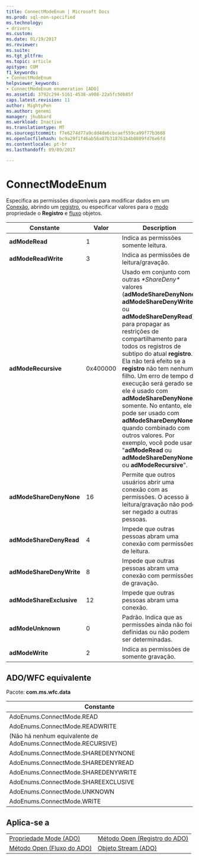 ```yaml
---
title: ConnectModeEnum | Microsoft Docs
ms.prod: sql-non-specified
ms.technology:
- drivers
ms.custom: 
ms.date: 01/19/2017
ms.reviewer: 
ms.suite: 
ms.tgt_pltfrm: 
ms.topic: article
apitype: COM
f1_keywords:
- ConnectModeEnum
helpviewer_keywords:
- ConnectModeEnum enumeration [ADO]
ms.assetid: 3792c294-5161-4538-a908-22a5fc50b85f
caps.latest.revision: 11
author: MightyPen
ms.author: genemi
manager: jhubbard
ms.workload: Inactive
ms.translationtype: MT
ms.sourcegitcommit: f7e6274d77a9cdd4de6cbcaef559ca99f77b3608
ms.openlocfilehash: bc9a29f1f46ab56a87b318761b4b0809fd76e6fd
ms.contentlocale: pt-br
ms.lasthandoff: 09/09/2017

---
```

# <a name="connectmodeenum"></a>ConnectModeEnum
Especifica as permissões disponíveis para modificar dados em um [Conexão](../../../ado/reference/ado-api/connection-object-ado.md), abrindo um [registro](../../../ado/reference/ado-api/record-object-ado.md), ou especificar valores para o [modo](../../../ado/reference/ado-api/mode-property-ado.md) propriedade o  **Registro** e [fluxo](../../../ado/reference/ado-api/stream-object-ado.md) objetos.  
  
|Constante|Valor|Description|  
|--------------|-----------|-----------------|  
|**adModeRead**|1|Indica as permissões somente leitura.|  
|**adModeReadWrite**|3|Indica as permissões de leitura/gravação.|  
|**adModeRecursive**|0x400000|Usado em conjunto com outras  *\*ShareDeny\**  valores (**adModeShareDenyNone**, **adModeShareDenyWrite**, ou **adModeShareDenyRead**) para propagar as restrições de compartilhamento para todos os registros de subtipo do atual **registro**. Ela não terá efeito se a **registro** não tem nenhum filho. Um erro de tempo de execução será gerado se ele é usado com **adModeShareDenyNone** somente. No entanto, ele pode ser usado com **adModeShareDenyNone** quando combinado com outros valores. Por exemplo, você pode usar "**adModeRead** ou **adModeShareDenyNone** ou **adModeRecursive**".|  
|**adModeShareDenyNone**|16|Permite que outros usuários abrir uma conexão com as permissões. O acesso à leitura/gravação não pode ser negado a outras pessoas.|  
|**adModeShareDenyRead**|4|Impede que outras pessoas abram uma conexão com permissões de leitura.|  
|**adModeShareDenyWrite**|8|Impede que outras pessoas abram uma conexão com permissões de gravação.|  
|**adModeShareExclusive**|12|Impede que outras pessoas abram uma conexão.|  
|**adModeUnknown**|0|Padrão. Indica que as permissões ainda não foi definidas ou não podem ser determinadas.|  
|**adModeWrite**|2|Indica as permissões de somente gravação.|  
  
## <a name="adowfc-equivalent"></a>ADO/WFC equivalente  
 Pacote: **com.ms.wfc.data**  
  
|Constante|  
|--------------|  
|AdoEnums.ConnectMode.READ|  
|AdoEnums.ConnectMode.READWRITE|  
|(Não há nenhum equivalente de AdoEnums.ConnectMode.RECURSIVE)|  
|AdoEnums.ConnectMode.SHAREDENYNONE|  
|AdoEnums.ConnectMode.SHAREDENYREAD|  
|AdoEnums.ConnectMode.SHAREDENYWRITE|  
|AdoEnums.ConnectMode.SHAREEXCLUSIVE|  
|AdoEnums.ConnectMode.UNKNOWN|  
|AdoEnums.ConnectMode.WRITE|  
  
## <a name="applies-to"></a>Aplica-se a  
  
|||  
|-|-|  
|[Propriedade Mode (ADO)](../../../ado/reference/ado-api/mode-property-ado.md)|[Método Open (Registro do ADO)](../../../ado/reference/ado-api/open-method-ado-record.md)|  
|[Método Open (Fluxo do ADO)](../../../ado/reference/ado-api/open-method-ado-stream.md)|[Objeto Stream (ADO)](../../../ado/reference/ado-api/stream-object-ado.md)|

